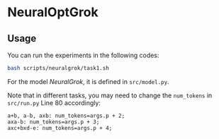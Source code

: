 # NeuralOptGrok

## Usage

You can run the experiments in the following codes:
```bash
bash scripts/neuralgrok/task1.sh
```

For the model *NeuralGrok*, it is defined in `src/model.py`. 

Note that in different tasks, you may need to change the `num_tokens` in `src/run.py` Line 80 accordingly:
```
a+b, a-b, axb: num_tokens=args.p + 2;
axa-b: num_tokens=args.p + 3;
axc+bxd-e: num_tokens=args.p + 4;
```



